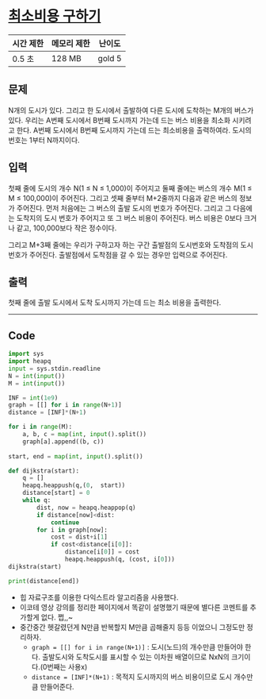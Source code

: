 # 

# [최소비용 구하기](https://www.acmicpc.net/problem/1916)

| 시간 제한 | 메모리 제한 | 난이도 |
| --- | --- | --- |
| 0.5 초 | 128 MB | gold 5 |

## 문제

N개의 도시가 있다. 그리고 한 도시에서 출발하여 다른 도시에 도착하는 M개의 버스가 있다. 우리는 A번째 도시에서 B번째 도시까지 가는데 드는 버스 비용을 최소화 시키려고 한다. A번째 도시에서 B번째 도시까지 가는데 드는 최소비용을 출력하여라. 도시의 번호는 1부터 N까지이다.

## 입력

첫째 줄에 도시의 개수 N(1 ≤ N ≤ 1,000)이 주어지고 둘째 줄에는 버스의 개수 M(1 ≤ M ≤ 100,000)이 주어진다. 그리고 셋째 줄부터 M+2줄까지 다음과 같은 버스의 정보가 주어진다. 먼저 처음에는 그 버스의 출발 도시의 번호가 주어진다. 그리고 그 다음에는 도착지의 도시 번호가 주어지고 또 그 버스 비용이 주어진다. 버스 비용은 0보다 크거나 같고, 100,000보다 작은 정수이다.

그리고 M+3째 줄에는 우리가 구하고자 하는 구간 출발점의 도시번호와 도착점의 도시번호가 주어진다. 출발점에서 도착점을 갈 수 있는 경우만 입력으로 주어진다.

## 출력

첫째 줄에 출발 도시에서 도착 도시까지 가는데 드는 최소 비용을 출력한다.

---

## Code

```python
import sys 
import heapq 
input = sys.stdin.readline 
N = int(input())
M = int(input())

INF = int(1e9)
graph = [[] for i in range(N+1)]
distance = [INF]*(N+1)

for i in range(M):
    a, b, c = map(int, input().split())
    graph[a].append((b, c)) 
    
start, end = map(int, input().split())

def dijkstra(start):
    q = [] 
    heapq.heappush(q,(0,  start))
    distance[start] = 0
    while q:
        dist, now = heapq.heappop(q)
        if distance[now]<dist:
            continue
        for i in graph[now]:
            cost = dist+i[1]
            if cost<distance[i[0]]:
                distance[i[0]] = cost 
                heapq.heappush(q, (cost, i[0]))
dijkstra(start) 

print(distance[end])
```

- 힙 자료구조를 이용한 다익스트라 알고리즘을 사용했다.
- 이코테 영상 강의를 정리한 페이지에서 똑같이 설명했기 때문에 별다른 코멘트를 추가할게 없다. 쩝,,~
- 중간중간 헷갈렸던게  N만큼 반복할지 M만큼 곱해줄지 등등 이었으니 그정도만 정리하자.
    - `graph = [[] for i in range(N+1)]` : 도시(노드)의 개수만큼 만들어야 한다. 출발도시와 도착도시를 표시할 수 있는 이차원 배열이므로 NxN의 크기이다.(0번째는 사용x)
    - `distance = [INF]*(N+1)` : 목적지 도시까지의 버스 비용이므로 도시 개수만큼 만들어준다.